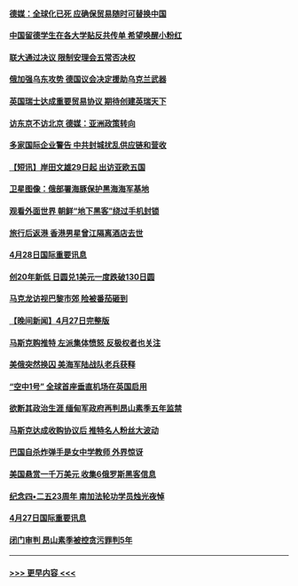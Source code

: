 #### [德媒：全球化已死 应确保贸易随时可替换中国](../pages/prog202/a103412798.md?t=04290651) 
#### [中国留德学生在各大学贴反共传单 希望唤醒小粉红](../pages/prog202/a103412796.md?t=04290651) 
#### [联大通过决议 限制安理会五常否决权](../pages/prog202/a103412649.md?t=04290651) 
#### [俄加强乌东攻势 德国议会决定援助乌克兰武器](../pages/prog202/a103412626.md?t=04290651) 
#### [英国瑞士达成重要贸易协议 期待创建英瑞天下](../pages/prog202/a103412677.md?t=04290651) 
#### [访东京不访北京  德媒：亚洲政策转向](../pages/prog202/a103412515.md?t=04290651) 
#### [多家国际企业警告 中共封城扰乱供应链和营收](../pages/prog202/a103412512.md?t=04290651) 
#### [【短讯】岸田文雄29日起 出访亚欧五国](../pages/prog202/a103412574.md?t=04290651) 
#### [卫星图像：俄部署海豚保护黑海海军基地](../pages/prog202/a103412424.md?t=04290651) 
#### [观看外面世界 朝鲜“地下黑客”绕过手机封锁](../pages/prog202/a103412416.md?t=04290651) 
#### [旅行后返港 香港男星曾江隔离酒店去世](../pages/prog202/a103412404.md?t=04290651) 
#### [4月28日国际重要讯息](../pages/prog202/a103412316.md?t=04290651) 
#### [创20年新低 日圆兑1美元一度跌破130日圆](../pages/prog202/a103412263.md?t=04290651) 
#### [马克龙访视巴黎市郊 险被番茄砸到](../pages/prog202/a103412180.md?t=04290651) 
#### [【晚间新闻】4月27日完整版](../pages/prog202/a103412077.md?t=04290651) 
#### [马斯克购推特 左派集体愤怒 反极权者也关注](../pages/prog202/a103412005.md?t=04290651) 
#### [美俄突然换囚 美海军陆战队老兵获释](../pages/prog202/a103411892.md?t=04290651) 
#### [“空中1号” 全球首座垂直机场在英国启用](../pages/prog202/a103411894.md?t=04290651) 
#### [欲断其政治生涯 缅甸军政府再判昂山素季五年监禁](../pages/prog202/a103411688.md?t=04290651) 
#### [马斯克达成收购协议后 推特名人粉丝大波动](../pages/prog202/a103411402.md?t=04290651) 
#### [巴国自杀炸弹手是女中学教师 外界惊讶](../pages/prog202/a103411396.md?t=04290651) 
#### [美国悬赏一千万美元 收集6俄罗斯黑客信息](../pages/prog202/a103411388.md?t=04290651) 
#### [纪念四•二五23周年 南加法轮功学员烛光夜悼](../pages/prog202/a103410700.md?t=04290651) 
#### [4月27日国际重要讯息](../pages/prog202/a103411307.md?t=04290651) 
#### [闭门审判 昂山素季被控贪污罪判5年](../pages/prog202/a103411297.md?t=04290651) 

----
#### [ >>> 更早内容 <<< ](../indexes/prog202-earlier.md)
